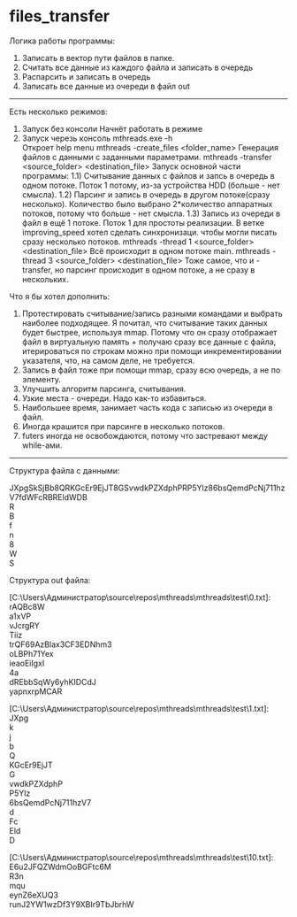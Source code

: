 # files_transfer


Логика работы программы:

1) Записать в вектор пути файлов в папке.
2) Считать все данные из каждого файла и записать в очередь
3) Распарсить и записать в очередь
4) Записать все данные из очереди в файл out


----------------------------------------------

Есть несколько режимов:
  1) Запуск без консоли
    Начнёт работать в режиме
  2) Запуск черезь консоль
    mthreads.exe -h                                           
      Откроет help menu
    mthreads -create_files <count> <length of string> <count of delimetres> <folder_name>
      Генерация файлов с данными с заданными параметрами.
    mthreads -transfer <source_folder> <destination_file>
      Запуск основной части программы:
        1.1) Считывание данных с файлов и запсь в очередь в одном потоке. Поток 1 потому, из-за устройства HDD (больше - нет смысла).
        1.2) Парсинг и запись в очередь в другом потоке(сразу несколько). Количество было выбрано 2*количество аппаратных потоков, потому что больше - нет смысла.
        1.3) Запись из очереди в файл в ещё 1 потоке. Поток 1 для простоты реализации. В ветке improving_speed хотел сделать синхронизаци. чтобы могли писать сразу несколько потоков.
    mthreads -thread 1 <source_folder> <destination_file>
      Всё происходит в одном потоке main.
    mthreads -thread 3 <source_folder> <destination_file>
      Тоже самое, что и -transfer, но парсинг происходит в одном потоке, а не сразу в нескольких.
      
      
      
Что я бы хотел дополнить:
  1) Протестировать считывание/запись разными командами и выбрать наиболее подходящее. Я почитал, что считывание таких данных будет быстрее, используя mmap. Потому что он сразу отображает файл в виртуальную память + получаю  сразу все данные с файла, итерироваться по строкам можно при помощи инкрементировании указателя, что, на самом деле, не требуется.
  2) Запись в файл тоже при помощи mmap, сразу всю очередь, а не по элементу.
  3) Улучшить алгоритм парсинга, считывания.
  4) Узкие места - очереди. Надо как-то избавиться. 
  5) Наибольшее время, занимает часть кода с записью из очереди в файл.
  6) Иногда крашится при парсинге в несколько потоков.
  7) futers иногда не освобождаются, потому что застревают между while-ами.
--------------------------------------------------------------------------------------

Структура файла с данными:  

JXpgSkSjBb8QRKGcEr9EjJT8GSvwdkPZXdphPRP5Ylz86bsQemdPcNj711hzV7fdWFcRBREldWDB  
R  
B  
f  
n  
8  
W  
S  
 
Структура out файла:  

\[C:\Users\Администратор\source\repos\mthreads\mthreads\test\0.txt]:  
rAQBc8W  
a1xVP  
vJcrgRY  
Tiiz  
trQF69AzBlax3CF3EDNhm3  
oLBPh71Yex  
ieaoEiIgxI  
4a  
dREbbSqWy6yhKIDCdJ  
yapnxrpMCAR  

\[C:\Users\Администратор\source\repos\mthreads\mthreads\test\1.txt]:  
JXpg  
k  
j  
b  
Q  
KGcEr9EjJT  
G  
vwdkPZXdphP  
P5Ylz  
6bsQemdPcNj711hzV7  
d  
Fc  
Eld  
D  

\[C:\Users\Администратор\source\repos\mthreads\mthreads\test\10.txt]:  
E6u2JFQZWdmOoBGFtc6M  
R3n  
mqu  
eynZ6eXUQ3  
runJ2YW1wzDf3Y9XBIr9TbJbrhW  
  
